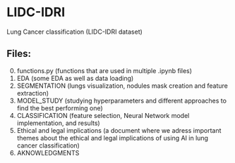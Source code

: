 # LIDC-IDRI

Lung Cancer classification (LIDC-IDRI dataset)

## Files:

0. functions.py (functions that are used in multiple .ipynb files)
1. EDA (some EDA as well as data loading)
2. SEGMENTATION (lungs visualization, nodules mask creation and feature extraction)
3. MODEL_STUDY (studying hyperparameters and different approaches to find the best performing one)
4. CLASSIFICATION (feature selection, Neural Network model implementation, and results)
5. Ethical and legal implications (a document where we adress important themes about the ethical and legal implications of using AI in lung cancer classification)
6. AKNOWLEDGMENTS
